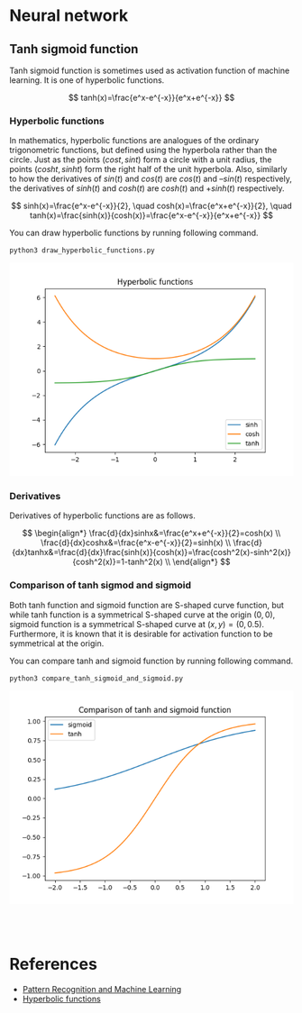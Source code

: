 # Neural network


## Tanh sigmoid function
Tanh sigmoid function is sometimes used as activation function of machine learning. It is one of hyperbolic functions.

$$
tanh(x)=\frac{e^x-e^{-x}}{e^x+e^{-x}}
$$

### Hyperbolic functions
In mathematics, hyperbolic functions are analogues of the ordinary trigonometric functions, but defined using the hyperbola rather than the circle. Just as the points $(cos t, sin t)$ form a circle with a unit radius, the points $(cosh t, sinh t)$ form the right half of the unit hyperbola. Also, similarly to how the derivatives of $sin(t)$ and $cos(t)$ are $cos(t)$ and $–sin(t)$ respectively, the derivatives of $sinh(t)$ and $cosh(t)$ are $cosh(t)$ and $+sinh(t)$ respectively.

$$
sinh(x)=\frac{e^x-e^{-x}}{2}, \quad cosh(x)=\frac{e^x+e^{-x}}{2}, \quad tanh(x)=\frac{sinh(x)}{cosh(x)}=\frac{e^x-e^{-x}}{e^x+e^{-x}}
$$

You can draw hyperbolic functions by running following command.

```bash
python3 draw_hyperbolic_functions.py
```

<img src="images/hyperbolic_functions.png" width='600'>

### Derivatives
Derivatives of hyperbolic functions are as follows.

$$
\begin{align*}
\frac{d}{dx}sinhx&=\frac{e^x+e^{-x}}{2}=cosh(x) \\
\frac{d}{dx}coshx&=\frac{e^x-e^{-x}}{2}=sinh(x) \\
\frac{d}{dx}tanhx&=\frac{d}{dx}\frac{sinh(x)}{cosh(x)}=\frac{cosh^2(x)-sinh^2(x)}{cosh^2(x)}=1-tanh^2(x) \\
\end{align*}
$$

### Comparison of tanh sigmod and sigmoid
Both tanh function and sigmoid function are S-shaped curve function, but while tanh function is a symmetrical S-shaped curve at the origin $(0, 0)$, sigmoid function is a symmetrical S-shaped curve at $(x,y)=(0,0.5)$. Furthermore, it is known that it is desirable for activation function to be symmetrical at the origin.

You can compare tanh and sigmoid function by running following command.

```bash
python3 compare_tanh_sigmoid_and_sigmoid.py
```

<img src="images/sigmoid_tanh.png" width='600'>

<br></br>

# References
- [Pattern Recognition and Machine Learning](https://www.microsoft.com/en-us/research/uploads/prod/2006/01/Bishop-Pattern-Recognition-and-Machine-Learning-2006.pdf)
- [Hyperbolic functions](https://en.wikipedia.org/wiki/Hyperbolic_functions)

